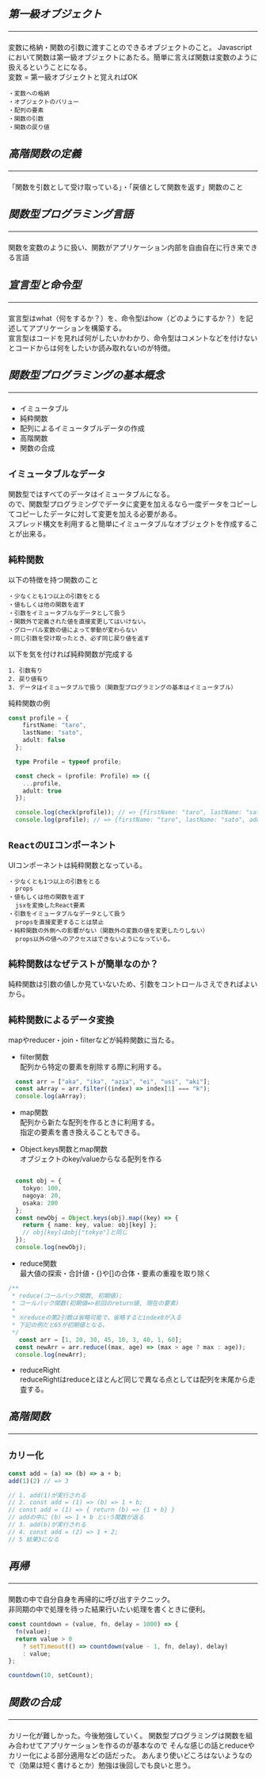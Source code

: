 ## ***第一級オブジェクト*** <hr/>
変数に格納・関数の引数に渡すことのできるオブジェクトのこと。
Javascriptにおいて関数は第一級オブジェクトにあたる。簡単に言えば関数は変数のように扱えるということになる。  
変数 = 第一級オブジェクトと覚えればOK  
```
・変数への格納
・オブジェクトのバリュー
・配列の要素
・関数の引数
・関数の戻り値
```
## ***高階関数の定義*** <hr/>
「関数を引数として受け取っている」・「戻値として関数を返す」関数のこと

## ***関数型プログラミング言語*** <hr/>
関数を変数のように扱い、関数がアプリケーション内部を自由自在に行き来できる言語

## ***宣言型と命令型*** <hr/>
宣言型はwhat（何をするか？）を、命令型はhow（どのようにするか？）を記述してアプリケーションを構築する。  
宣言型はコードを見れば何がしたいかわかり、命令型はコメントなどを付けないとコードからは何をしたいか読み取れないのが特徴。  

## ***関数型プログラミングの基本概念*** <hr/>
* イミュータブル
* 純粋関数
* 配列によるイミュータブルデータの作成
* 高階関数
* 関数の合成
## `イミュータブルなデータ`
関数型ではすべてのデータはイミュータブルになる。  
ので、関数型プログラミングでデータに変更を加えるなら一度データをコピーしてコピーしたデータに対して変更を加える必要がある。  
スプレッド構文を利用すると簡単にイミュータブルなオブジェクトを作成することが出来る。  

## `純粋関数`
以下の特徴を持つ関数のこと
```
・少なくとも1つ以上の引数をとる
・値もしくは他の関数を返す
・引数をイミュータブルなデータとして扱う
・関数外で定義された値を直接変更してはいけない。
・グローバル変数の値によって挙動が変わらない
・同じ引数を受け取ったとき、必ず同じ戻り値を返す
```
以下を気を付ければ純粋関数が完成する
```
1. 引数有り
2. 戻り値有り
3. データはイミュータブルで扱う（関数型プログラミングの基本はイミュータブル）
```
純粋関数の例
```ts
const profile = {
    firstName: "taro",
    lastName: "sato",
    adult: false
  };

  type Profile = typeof profile;

  const check = (profile: Profile) => ({
    ...profile,
    adult: true
  });

  console.log(check(profile)); // => {firstName: "taro", lastName: "sato", adult: true}
  console.log(profile); // => {firstName: "taro", lastName: "sato", adult: false}
```

## `ReactのUIコンポーネント`
UIコンポーネントは純粋関数となっている。  
```
・少なくとも1つ以上の引数をとる
  props
・値もしくは他の関数を返す
  jsxを変換したReact要素
・引数をイミュータブルなデータとして扱う
  propsを直接変更することは禁止
・純粋関数の外側への影響がない（関数外の変数の値を変更したりしない）
  props以外の値へのアクセスはできないようになっている。
```

## `純粋関数はなぜテストが簡単なのか？`
純粋関数は引数の値しか見ていないため、引数をコントロールさえできればよいから。


## `純粋関数によるデータ変換`
mapやreducer・join・filterなどが純粋関数に当たる。

* filter関数  
配列から特定の要素を削除する際に利用する。
```ts
  const arr = ["aka", "ika", "azia", "ei", "usi", "aki"];
  const aArray = arr.filter((index) => index[1] === "k");
  console.log(aArray);
```
* map関数  
配列から新たな配列を作るときに利用する。  
指定の要素を書き換えることもできる。  

* Object.keys関数とmap関数  
オブジェクトのkey/valueからなる配列を作る
```ts

  const obj = {
    tokyo: 100,
    nagoya: 20,
    osaka: 200
  };
  const newObj = Object.keys(obj).map((key) => {
    return { name: key, value: obj[key] };
    // obj[key]はobj["tokyo"]と同じ
  });
  console.log(newObj);
```
* reduce関数  
最大値の探索・合計値・{}や[]の合体・要素の重複を取り除く
```ts
/**
 * reduce(コールバック関数, 初期値);
 * コールバック関数(初期値=>前回のreturn値, 現在の要素)
 *
 * ※reduceの第2引数は省略可能で、省略するとindex0が入る
 * 下記の例だと65が初期値となる。
 */
   const arr = [1, 20, 30, 45, 10, 3, 40, 1, 60];
  const newArr = arr.reduce((max, age) => (max > age ? max : age));
  console.log(newArr);
```
* reduceRight  
reduceRightはreduceとほとんど同じで異なる点としては配列を末尾から走査する。

## ***高階関数*** <hr/>
## `カリー化`
```ts
const add = (a) => (b) => a + b;
add(1)(2) // => 3

// 1. add(1)が実行される
// 2. const add = (1) => (b) => 1 + b;
// const add = (1) => { return (b) => {1 + b} }
// addの中に (b) => 1 + b という関数が返る
// 3. add(b)が実行される
// 4. const add = (2) => 1 + 2;
// 5 結果3になる
```

## ***再帰*** <hr/>
関数の中で自分自身を再帰的に呼び出すテクニック。  
非同期の中で処理を待った結果行いたい処理を書くときに便利。  
```ts
const countdown = (value, fn, delay = 1000) => {
  fn(value);
  return value > 0
    ? setTimeout(() => countdown(value - 1, fn, delay), delay)
    : value;
};

countdown(10, setCount);
```
## ***関数の合成*** <hr/>
カリー化が難しかった。今後勉強していく。
関数型プログラミングは関数を組み合わせてアプリケーションを作るのが基本なので
そんな感じの話とreduceやカリー化による部分適用などの話だった。
あんまり使いどころはないようなので（効果は短く書けるとか）勉強は後回しでも良いと思う。